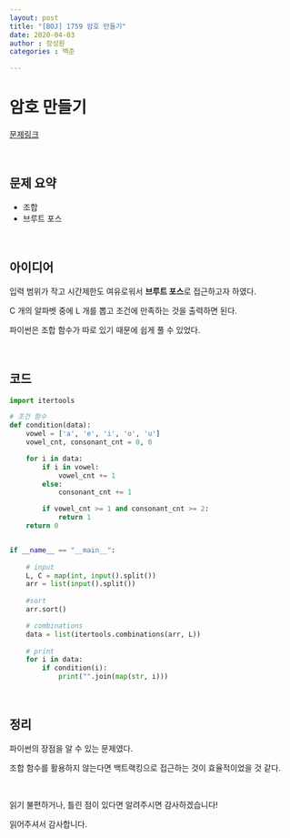 ```yaml
---
layout: post
title: "[BOJ] 1759 암호 만들기"
date: 2020-04-03
author : 장성원
categories : 백준

---
```


# 암호 만들기

[문제링크](https://www.acmicpc.net/problem/1759)

<br>

## 문제 요약

- 조합
- 브루트 포스

<br>

## 아이디어

입력 범위가 작고 시간제한도 여유로워서 **브루트 포스**로 접근하고자 하였다.

C 개의 알파벳 중에 L 개를 뽑고 조건에 만족하는 것을 출력하면 된다.

파이썬은 조합 함수가 따로 있기 때문에 쉽게 풀 수 있었다.

<br>

## 코드

```python
import itertools

# 조건 함수
def condition(data):
    vowel = ['a', 'e', 'i', 'o', 'u']
    vowel_cnt, consonant_cnt = 0, 0

    for i in data:
        if i in vowel:
            vowel_cnt += 1
        else:
            consonant_cnt += 1

        if vowel_cnt >= 1 and consonant_cnt >= 2:
            return 1
    return 0


if __name__ == "__main__":
    
    # input
    L, C = map(int, input().split())
    arr = list(input().split())
    
    #sort
    arr.sort()

    # combinations
    data = list(itertools.combinations(arr, L))
	
    # print
    for i in data:
        if condition(i):
            print("".join(map(str, i)))

```

<br>

## 정리

파이썬의 장점을 알 수 있는 문제였다. 

조합 함수를 활용하지 않는다면 백트랙킹으로 접근하는 것이 효율적이었을 것 같다. 



 <br>

읽기 불편하거나, 틀린 점이 있다면 알려주시면 감사하겠습니다!

읽어주셔서 감사합니다.